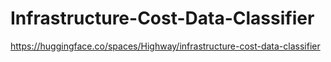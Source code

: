 # Infrastructure-Cost-Data-Classifier

https://huggingface.co/spaces/Highway/infrastructure-cost-data-classifier
